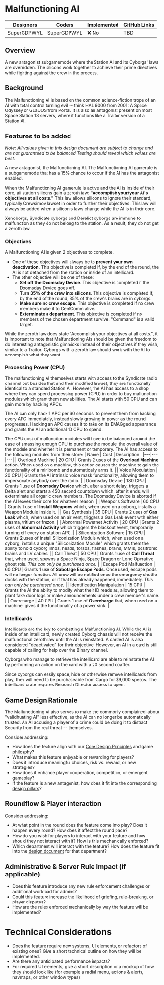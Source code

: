# Malfunctioning AI

| Designers | Coders | Implemented | GitHub Links |
|---|---|---|---|
| SuperGDPWYL | SuperGDPWYL | :x: No |  TBD |


## Overview

A new antagonist subgamemode where the Station AI and its Cyborgs' laws are overridden. The silicons work together to achieve their prime directives while fighting against the crew in the process.

## Background

The Malfunctioning AI is based on the common acience-fiction trope of an AI with total control turning evil -- think HAL 9000 from 2001: A Space Odyssey or GLaDOS from Portal. It is also an antagonist present on most Space Station 13 servers, where it functions like a Traitor version of a Station AI. 

## Features to be added
*Note: All values given in this design document are subject to change and are not guaranteed to be balanced  Testing should reveal which values are best.*


A new antagonist, the Malfunctioning AI. The Malfunctioning AI gamerule is a subgamemode that has a 15% chance to occur if the AI has the antagonist enabled. 

When the Malfunctioning AI gamerule is active and the AI is inside of their core, all station silicons gain a zeroth law: **"Accomplish your/your AI's objectives at all costs."** This law allows silicons to ignore their standard, typically Crewsimov lawset in order to further their objectives. This law will always be added when a silicon's laws change while the AI is in their core.

Xenoborgs, Syndicate cyborgs and Derelict cyborgs are immune to malfunction as they do not belong to the station. As a result, they do not get a zeroth law.

### Objectives
A Malfunctioning AI is given 2 objectives to complete. 
- One of these objectives will always be to **prevent your own deactivation**. This objective is completed if, by the end of the round, the AI is not detached from the station or inside of an intellicard.
- The other objective will be one of these:
  - **Set off the Doomsday Device**. This objective is completed if the Doomsday Device goes off.
  - **Turn 35% of the crew into silicons**. This objective is completed if, by the end of the round, 35% of the crew's brains are in cyborgs.
  - **Make sure no crew escape**. This objective is completed if no crew members make it to CentComm alive.
  - **Exterminate a department**. This objective is completed if no members of the chosen department survive. "Command" is a valid target.
 
While the zeroth law does state "Accomplish your objectives at all costs.", it is important to note that Malfunctioning AIs should be given the freedom to do interesting antagonistic gimmicks instead of their objectives if they wish, similar to a Traitor. Cyborgs with a zeroth law should work with the AI to accomplish what they want.

### Processing Power (CPU)
The malfunctioning AI themselves starts with access to the Syndicate radio channel but besides that and their modified lawset, they are functionally identical to a standard Station AI. However, the AI has access to a shop where they can spend processing power (CPU) in order to buy malfunction modules which grant them new abilities. The AI starts with 50 CPU and can gain more by hacking APCs.

The AI can only hack 1 APC per 60 seconds, to prevent them from hacking every APC immediately, instead slowly growing in power as the round progresses. Hacking an APC causes it to take on its EMAGged appearance and grants the AI an additional 10 CPU to spend.

The CPU cost of malfunction modules will have to be balanced around the ease of amassing enough CPU to purchase the module, the overall value of the module and whether it is permanent or temporary.
The AI has access to the following modules from their store:
| Name | Cost | Description |
|---|---|---|
| Overload Machine | 20 CPU | Grants 2 uses of the **Overload Machine** action. When used on a machine, this action causes the machine to gain the functionality of a minibomb and automatically arms it. |
| Voice Modulation | 20 CPU | Grants the AI intrinsic voice mask functionality, allowing them to impersonate anybody over the radio. |
| Doomsday Device | 180 CPU | Grants 1 use of **Doomsday Device** which, after a short delay, triggers a Delta alert and starts a 450 second countdown which, after it ends, will exterminate all organic crew members. The Doomsday Device is aborted if the AI leaves their core for whatever reason. |
| Weapons Software | 60 CPU | Grants 1 use of **Install Weapons** which, when used on a cyborg, installs a Weapon Module inside it. | 
| Gas Synthesis | 35 CPU | Grants 2 uses of **Gas Leak** which, when used on an air vent, triggers a Gas Leak event with either plasma, tritium or frezon. |
| Abnormal Powernet Activity | 20 CPU | Grants 2 uses of **Abnormal Activity** which triggers the blackout event, temporarily turning off every on-station APC. |
| Siliconization Software | 15 CPU | Grants **2** uses of Install Siliconization Module which, when used on a cyborg, installs a unique "Siliconization Module" which grants them the ability to hold cyborg limbs, heads, torsos, flashes, brains, MMIs, positronic brains and LV cables. |
| Call Threat | 50 CPU | Grants 1 use of **Call Threat** that, when used, spawns a Space Ninja, Space Dragon or Lone Operative ghost role. *This can only be purchased once.* |
| Escape Pod Malfunction | 60 CPU | Grants 1 use of **Sabotage Escape Pods**. Once used, escape pods will no longer function. All crew will be notified once the emergency shuttle docks with the station, or if that has already happened, immediately. *This can only be purchased once.* |
| Identification Manipulation | 15 CPU | Grants the AI the ability to modify what their ID reads as, allowing them to plant fake door logs or make announcements under a crew member's name. |
| Overcharge | 40 CPU | Grants 1 use of **Overcharge** that, when used on a machine, gives it the functionality of a power sink. |

### Intellicards
Intellicards are the key to combatting a Malfunctioning AI. While the AI is inside of an intellicard, newly created Cyborg chassis will not receive the malfunctional zeroth law until the AI is reinstated. A carded AI is also considered "deactivated" for their objective. However, an AI in a card is still capable of calling for help over the Binary channel.

Cyborgs who manage to retrieve the intellicard are able to reinstate the AI by performing an action on the card with a 20 second doafter.

Since cyborgs can easily space, hide or otherwise remove intellicards from play, they will need to be purchaseable from Cargo for $9,000 spesos. The intellicard crate requires Research Director access to open.


## Game Design Rationale

The Malfunctioning AI also serves to make the commonly complained-about "validhunting AI" less effective, as the AI can no longer be automatically trusted. An AI accusing a player of a crime could be doing it to distract Security from the real threat -- themselves.

Consider addressing:
- How does the feature align with our [Core Design Principles](../space-station-14/core-design/design-principles.md) and game philosphy?
- What makes this feature enjoyable or rewarding for players?
- Does it introduce meaningful choices, risk vs. reward, or new strategies?
- How does it enhance player cooperation, competition, or emergent gameplay?
- If the feature is a new antagonist, how does it fit into the corresponding [design pillars](../space-station-14/round-flow/antagonists.md)?

## Roundflow & Player interaction

Consider addressing:
- At what point in the round does the feature come into play? Does it happen every round? How does it affect the round pace?
- How do you wish for players to interact with your feature and how should they not interact with it? How is this mechanically enforced?
- Which department will interact with the feature? How does the feature fit into the [design document](../space-station-14/departments.md) for that department?

## Administrative & Server Rule Impact (if applicable)

- Does this feature introduce any new rule enforcement challenges or additional workload for admins?
- Could this feature increase the likelihood of griefing, rule-breaking, or player disputes?
- How are the rules enforced mechanically by way the feature will be implemented?

# Technical Considerations

- Does the feature require new systems, UI elements, or refactors of existing ones? Give a short technical outline on how they will be implemented.
- Are there any anticipated performance impacts?
- For required UI elements, give a short description or a mockup of how they should look like (for example a radial menu, actions & alerts, navmaps, or other window types)
